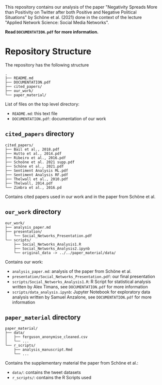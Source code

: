 This repository contains our analysis of the paper "Negativity Spreads More than Positivity on Twitter after both Positive and Negative Political Situations" by Schöne et al. (2021) done in the context of the lecture "Applied Network Science: Social Media Networks".

**Read `DOCUMENTATION.pdf` for more information.**

# Repository Structure

The repository has the following structure

```
.
├── README.md
├── DOCUMENTATION.pdf
├── cited_papers/
├── our_work/
└── paper_material/
```

List of files on the top level directory:
- `README.md`: this text file
- `DOCUMENTATION.pdf`: documentation of our work

## `cited_papers` directory

```
cited_papers/
├── Bail et al., 2018.pdf
├── Hutto et al., 2014.pdf
├── Ribeiro et al., 2016.pdf
├── Schoöne et al. 2021 supp.pdf
├── Schöne et al., 2021.pdf
├── Sentiment Analysis ML.pdf
├── Sentiment Analysis RF.pdf
├── Thelwall et al., 2010.pdf
├── Thelwall, 2014.pdf
└── Zimbra et al., 2016.pd
```

Contains cited papers used in our work and in the paper from Schöne et al.


## `our_work` directory

```
our_work/
├── analysis_paper.md
├── presentation/
│   └── Social_Networks_Presentation.pdf
└── scripts/
    ├── Social_Networks_Analysis1.R
    ├── Social_Networks_Analysis2.ipynb
    └── original_data -> ../../paper_material/data/
```

Contains our work:
- `analysis_paper.md`: analysis of the paper from Schöne et al.
- `presentation/Social_Networks_Presentation.pdf`: our final presentation
- `scripts/Social_Networks_Analysis1.R`: R Script for statistical analysis written by Alex Timans, see `DOCUMENTATION.pdf` for more information
- `scripts/data_analysis.ipynb`: Jupyter Notebook for exploratory data analysis written by Samuel Anzalone, see `DOCUMENTATION.pdf` for more information

## `paper_material` directory

```
paper_material/
├── data/
│   ├── ferguson_anonymise_cleaned.csv
│   └── ...
└── r_scripts/
    ├── analysis_manuscript.Rmd
    └── ...
```

Contains the supplementary material the paper from Schöne et al.:
- `data/`: contains the tweet datasets
- `r_scripts/`: contains the R Scripts used
